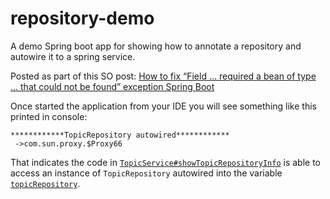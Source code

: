 # repository-demo
A demo Spring boot app for showing how to annotate a repository and autowire it to a spring service.

Posted as part of this SO post: [How to fix “Field … required a bean of type … that could not be found” exception Spring Boot
][1]

Once started the application from your IDE you will see something like this printed in console:

```
************TopicRepository autowired************  
 ->com.sun.proxy.$Proxy66
 ```
That indicates the code in [`TopicService#showTopicRepositoryInfo`][2] is able to access an instance of `TopicRepository` autowired into
the variable [`topicRepository`][3].

[1]:https://stackoverflow.com/a/55933872/5640649
[2]: https://github.com/lealceldeiro/repository-demo/blob/master/src/main/java/com/example/demo/TopicService.java#L15
[3]: https://github.com/lealceldeiro/repository-demo/blob/master/src/main/java/com/example/demo/TopicService.java#L12
